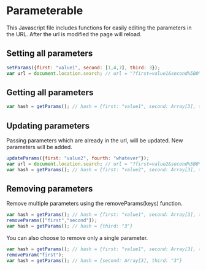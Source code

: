 Parameterable
=============

This Javascript file includes functions for easily editing the parameters in the URL. After the url is modified
the page will reload.


Setting all parameters
----------------------

``` javascript
setParams({first: "value1", second: [1,4,7], third: 3});
var url = document.location.search; // url = "?first=value1&second%5B0%5D=1&second%5B1%5D=4&second%5B2%5D=7&third=3"
```

Getting all parameters
----------------------

``` javascript
var hash = getParams(); // hash = {first: "value1", second: Array[3], third: "3"}
```

Updating parameters
-------------------

Passing parameters which are already in the url, will be updated. New parameters will be added.

``` javascript
updateParams({first: "value2", fourth: "whatever"});
var url = document.location.search; // url = "?first=value2&second%5B0%5D=1&second%5B1%5D=4&second%5B2%5D=7&third=3&fourth=whatever"
var hash = getParams(); // hash = {first: "value2", second: Array[3], third: "3", fourth: "whatever"}
```

Removing parameters
-------------------

Remove multiple parameters using the removeParams(keys) function.

``` javascript
var hash = getParams(); // hash = {first: "value1", second: Array[3], third: "3"}
removeParams(["first","second"]);
var hash = getParams(); // hash = {third: "3"}
```

You can also choose to remove only a single parameter.

``` javascript
var hash = getParams(); // hash = {first: "value1", second: Array[3], third: "3"}
removeParam("first");
var hash = getParams(); // hash = {second: Array[3], third: "3"}
```
